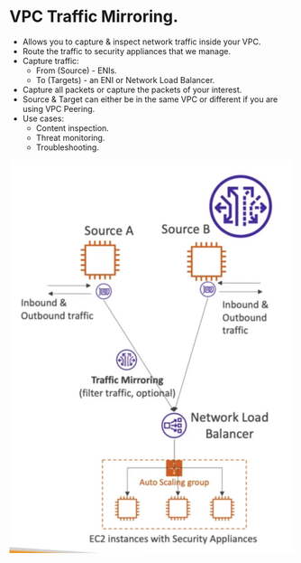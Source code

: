# **VPC Traffic Mirroring.**

* Allows you to capture & inspect network traffic inside your VPC.
* Route the traffic to security appliances that we manage.
* Capture traffic:
    * From (Source) - ENIs.
    * To (Targets) - an ENI or Network Load Balancer.
* Capture all packets or capture the packets of your interest.
* Source & Target can either be in the same VPC or different if you are using VPC Peering.
* Use cases:
    * Content inspection.
    * Threat monitoring.
    * Troubleshooting.

<img src='./images/VPCTrafficMirroring.png'>